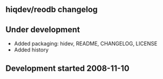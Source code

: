 hiqdev/reodb changelog
----------------------

## Under development

- Added packaging: hidev, README, CHANGELOG, LICENSE
- Added history

## Development started 2008-11-10

